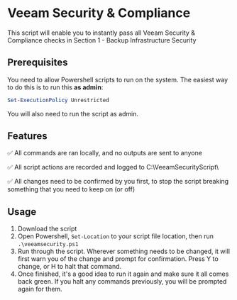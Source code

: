 # Veeam Security & Compliance

This script will enable you to instantly pass all Veeam Security & Compliance checks in Section 1 - Backup Infrastructure Security

## Prerequisites
You need to allow Powershell scripts to run on the system. The easiest way to do this is to run this **as admin**:

```powershell
Set-ExecutionPolicy Unrestricted
```

You will also need to run the script as admin.

## Features
:white_check_mark: All commands are ran locally, and no outputs are sent to anyone

:white_check_mark: All script actions are recorded and logged to C:\VeeamSecurityScript\

:white_check_mark: All changes need to be confirmed by you first, to stop the script breaking something that you need to keep on (or off)

## Usage

1. Download the script
2. Open Powershell, ```Set-Location``` to your script file location, then run ```.\veeamsecurity.ps1``` 
3. Run through the script. Wherever something needs to be changed, it will first warn you of the change and prompt for confirmation. Press Y to change, or H to halt that command.
4. Once finished, it's a good idea to run it again and make sure it all comes back green. If you halt any commands previously, you will be prompted again for them.
